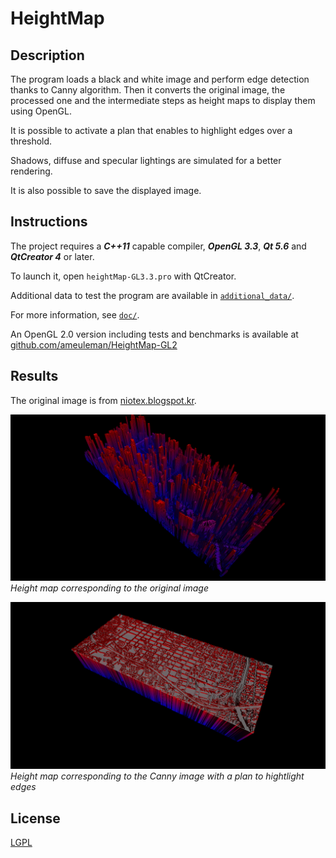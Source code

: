 # HeightMap

## Description
The program loads a black and white image and perform edge detection thanks to Canny algorithm. Then it converts the original image, the processed one and the intermediate steps as height maps to display them using OpenGL. 

It is possible to activate a plan that enables to highlight edges over a threshold. 

Shadows, diffuse and specular lightings are simulated for a better rendering.

It is also possible to save the displayed image.

## Instructions
The project requires a ***C++11*** capable compiler, ***OpenGL 3.3***, ***Qt 5.6*** and ***QtCreator 4*** or later.

To launch it, open `heightMap-GL3.3.pro` with QtCreator.

Additional data to test the program are available in [`additional_data/`](additional_data/).

For more information, see [`doc/`](doc/).

An OpenGL 2.0 version including tests and benchmarks is available at [github.com/ameuleman/HeightMap-GL2](https://github.com/ameuleman/HeightMap-GL2)

## Results

The original image is from [niotex.blogspot.kr](http://niotex.blogspot.kr).

![raw](/results/city_raw.png)
*Height map corresponding to the original image*

![Canny](/results/city_canny.png)
*Height map corresponding to the Canny image with a plan to hightlight edges*

## License

[LGPL](http://www.gnu.org/licenses/licenses.en.html)
